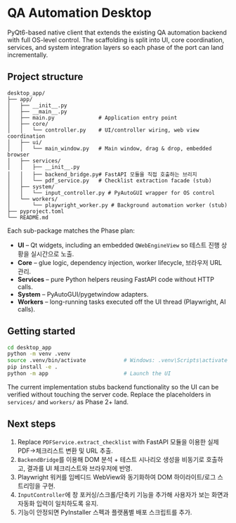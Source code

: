 # QA Automation Desktop

PyQt6-based native client that extends the existing QA automation backend with full OS-level control. The scaffolding is split into UI, core coordination, services, and system integration layers so each phase of the port can land incrementally.

## Project structure

```
desktop_app/
├── app/
│   ├── __init__.py
│   ├── __main__.py
│   ├── main.py              # Application entry point
│   ├── core/
│   │   └── controller.py    # UI/controller wiring, web view coordination
│   ├── ui/
│   │   └── main_window.py   # Main window, drag & drop, embedded browser
│   ├── services/
│   │   ├── __init__.py
│   │   ├── backend_bridge.py# FastAPI 모듈을 직접 호출하는 브리지
│   │   └── pdf_service.py   # Checklist extraction facade (stub)
│   ├── system/
│   │   └── input_controller.py # PyAutoGUI wrapper for OS control
│   └── workers/
│       └── playwright_worker.py # Background automation worker (stub)
├── pyproject.toml
└── README.md
```

Each sub-package matches the Phase plan:

- **UI** – Qt widgets, including an embedded `QWebEngineView` so 테스트 진행 상황을 실시간으로 노출.
- **Core** – glue logic, dependency injection, worker lifecycle, 브라우저 URL 관리.
- **Services** – pure Python helpers reusing FastAPI code without HTTP calls.
- **System** – PyAutoGUI/pygetwindow adapters.
- **Workers** – long-running tasks executed off the UI thread (Playwright, AI calls).

## Getting started

```bash
cd desktop_app
python -m venv .venv
source .venv/bin/activate            # Windows: .venv\Scripts\activate
pip install -e .
python -m app                        # Launch the UI
```

The current implementation stubs backend functionality so the UI can be verified without touching the server code. Replace the placeholders in `services/` and `workers/` as Phase 2+ land.

## Next steps

1. Replace `PDFService.extract_checklist` with FastAPI 모듈을 이용한 실제 PDF→체크리스트 변환 및 URL 추출.
2. `BackendBridge`를 이용해 DOM 분석 + 테스트 시나리오 생성을 비동기로 호출하고, 결과를 UI 체크리스트와 브라우저에 반영.
3. Playwright 워커를 임베디드 WebView와 동기화하여 DOM 하이라이트/로그 스트리밍을 구현.
4. `InputController`에 창 포커싱/스크롤/단축키 기능을 추가해 사용자가 보는 화면과 자동화 입력이 일치하도록 유지.
5. 기능이 안정되면 PyInstaller 스펙과 플랫폼별 배포 스크립트를 추가.
